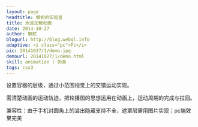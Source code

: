 ```yaml
---
layout: page
headtitle: 懒蛇的实验室
title: 水波加载动画
date: 2014-10-27
author: 懒蛇
blogurl: http://blog.webql.info
adaptive: <i class="pc">Pc</i>
pic: 20141027/1/demo.jpg
demourl: 20141027/1/demo.html
skill: animation | 伪类
tags: css3
---
```



设置容器的层级，通过小范围视觉上的交错运动实现。

需清楚动画的运动轨迹，把轮播图的思想运用在动画上，运动周期的完成与拉回。

兼容性：由于手机对圆角上的溢出隐藏支持不全，遮罩层需用图片实现；pc端效果完美